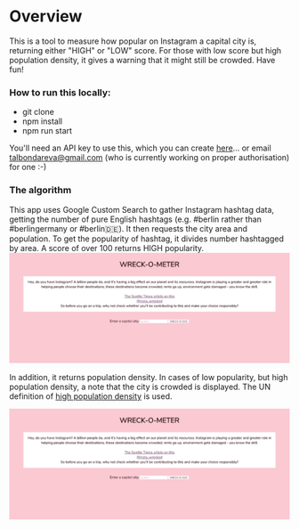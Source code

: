 # Overview

This is a tool to measure how popular on Instagram a capital city is, returning either "HIGH" or "LOW" score. For those with low score but high population density, it gives a warning that it might still be crowded. Have fun! 

### How to run this locally:

* git clone 
* npm install
* npm run start

You'll need an API key to use this, which you can create [here](https://developers.google.com/custom-search/v1/overview)... or email talbondareva@gmail.com (who is currently working on proper authorisation) for one :-)

### The algorithm

This app uses Google Custom Search to gather Instagram hashtag data, getting the number of pure English hashtags (e.g. #berlin rather than #berlingermany or #berlin🇩🇪). It then requests the city area and population. To get the popularity of hashtag, it divides number hashtagged by area. A score of over 100 returns HIGH popularity. 
![](./gifs/Berlin.gif)

In addition, it returns population density. In cases of low popularity, but high population density, a note that the city is crowded is displayed. The UN definition of [high population density](http://www.demographia.com/db-worldua.pdf) is used.

![](./gifs/Dhaka.gif)

